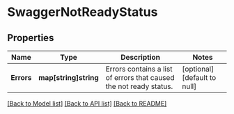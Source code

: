 # SwaggerNotReadyStatus

## Properties
Name | Type | Description | Notes
------------ | ------------- | ------------- | -------------
**Errors** | **map[string]string** | Errors contains a list of errors that caused the not ready status. | [optional] [default to null]

[[Back to Model list]](../README.md#documentation-for-models) [[Back to API list]](../README.md#documentation-for-api-endpoints) [[Back to README]](../README.md)


